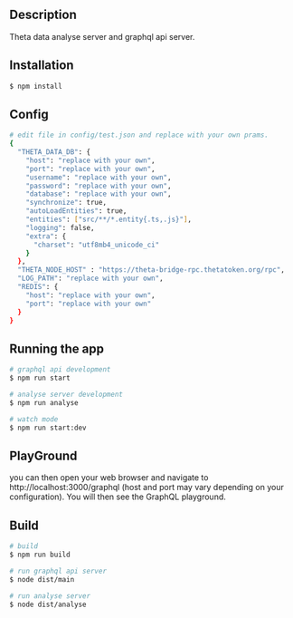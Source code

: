 ## Description
Theta data analyse server and graphql api server.

## Installation

```bash
$ npm install
```
## Config
```bash
# edit file in config/test.json and replace with your own prams.
{
  "THETA_DATA_DB": {
    "host": "replace with your own",     
    "port": "replace with your own",
    "username": "replace with your own",
    "password": "replace with your own",
    "database": "replace with your own",
    "synchronize": true,
    "autoLoadEntities": true,
    "entities": ["src/**/*.entity{.ts,.js}"],
    "logging": false,
    "extra": {
      "charset": "utf8mb4_unicode_ci"
    }
  },
  "THETA_NODE_HOST" : "https://theta-bridge-rpc.thetatoken.org/rpc",
  "LOG_PATH": "replace with your own",
  "REDIS": {
    "host": "replace with your own",
    "port": "replace with your own"
  }
}

```

## Running the app

```bash
# graphql api development
$ npm run start

# analyse server development
$ npm run analyse

# watch mode
$ npm run start:dev


```

## PlayGround
you can then open your web browser and navigate to http://localhost:3000/graphql (host and port may vary depending on your configuration). You will then see the GraphQL playground.

## Build
```bash
# build
$ npm run build

# run graphql api server
$ node dist/main

# run analyse server
$ node dist/analyse
```